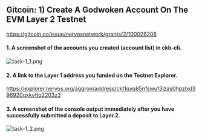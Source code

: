 ## Gitcoin: 1) Create A Godwoken Account On The EVM Layer 2 Testnet
https://gitcoin.co/issue/nervosnetwork/grants/2/100026208

#### 1. A screenshot of the accounts you created (account list) in ckb-cli.

![task-1_1.png](../img/task-1_1.png)

#### 2. A link to the Layer 1 address you funded on the Testnet Explorer.

https://explorer.nervos.org/aggron/address/ckt1qyq85nfswuf3lzas0hpzlxd396920qxkvftq2203z3


#### 3. A screenshot of the console output immediately after you have successfully submitted a deposit to Layer 2.

![task-1_2.png](../img/task-1_2.png)